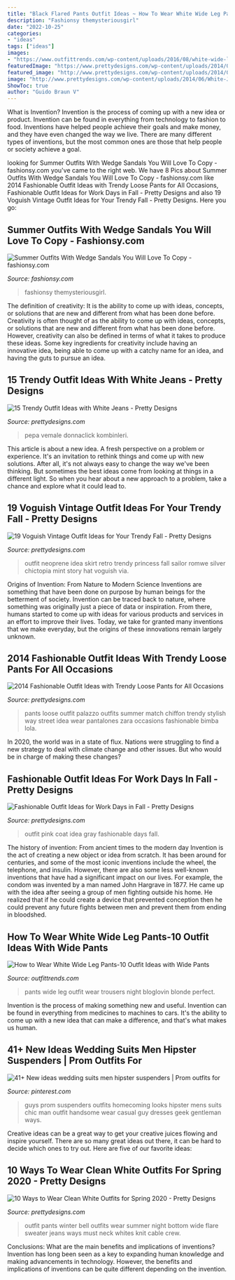 ```yaml
---
title: "Black Flared Pants Outfit Ideas ~ How To Wear White Wide Leg Pants-10 Outfit Ideas With Wide Pants"
description: "Fashionsy themysteriousgirl"
date: "2022-10-25"
categories:
- "ideas"
tags: ["ideas"]
images:
- "https://www.outfittrends.com/wp-content/uploads/2016/08/white-wide-leg-pants-with-black-top.jpg"
featuredImage: "https://www.prettydesigns.com/wp-content/uploads/2014/07/Pink-Outfit-Idea-with-Gray-Coat.jpg"
featured_image: "http://www.prettydesigns.com/wp-content/uploads/2014/05/Chiffon-Loose-Pants-Outfit-Idea-for-Summer.jpg"
image: "http://www.prettydesigns.com/wp-content/uploads/2014/06/White-Jeans-Outfit-Idea-with-Plaid-Blouse.jpg"
ShowToc: true
author: "Guido Braun V"
---
```



What is Invention?
Invention is the process of coming up with a new idea or product. Invention can be found in everything from technology to fashion to food. Inventions have helped people achieve their goals and make money, and they have even changed the way we live. There are many different types of inventions, but the most common ones are those that help people or society achieve a goal.

	

		
looking for Summer Outfits With Wedge Sandals You Will Love To Copy - fashionsy.com you've came to the right web. We have 8 Pics about Summer Outfits With Wedge Sandals You Will Love To Copy - fashionsy.com like 2014 Fashionable Outfit Ideas with Trendy Loose Pants for All Occasions, Fashionable Outfit Ideas for Work Days in Fall - Pretty Designs and also 19 Voguish Vintage Outfit Ideas for Your Trendy Fall - Pretty Designs. Here you go:
		
    
## Summer Outfits With Wedge Sandals You Will Love To Copy - Fashionsy.com

<img loading=lazy src="https://fashionsy.com/wp-content/uploads/2016/06/blue-dress-1.jpg" onerror="this.onerror=null;this.src='https://tse3.mm.bing.net/th?id=OIP.pEaXBJ13kz0KkcdIlQNJ1gHaLH&amp;pid=15.1';" alt="Summer Outfits With Wedge Sandals You Will Love To Copy - fashionsy.com">

_Source: fashionsy.com_

>fashionsy themysteriousgirl. 

	

The definition of creativity: It is the ability to come up with ideas, concepts, or solutions that are new and different from what has been done before.
Creativity is often thought of as the ability to come up with ideas, concepts, or solutions that are new and different from what has been done before. However, creativity can also be defined in terms of what it takes to produce these ideas. Some key ingredients for creativity include having an innovative idea, being able to come up with a catchy name for an idea, and having the guts to pursue an idea.

    
## 15 Trendy Outfit Ideas With White Jeans - Pretty Designs

<img loading=lazy src="http://www.prettydesigns.com/wp-content/uploads/2014/06/White-Jeans-Outfit-Idea-with-Plaid-Blouse.jpg" onerror="this.onerror=null;this.src='https://tse1.mm.bing.net/th?id=OIP.b_5ACRFrs47ahJ_A3HeFdgHaLG&amp;pid=15.1';" alt="15 Trendy Outfit Ideas with White Jeans - Pretty Designs">

_Source: prettydesigns.com_

>pepa vemale donnaclick kombinleri. 

	

This article is about a new idea. A fresh perspective on a problem or experience. It's an invitation to rethink things and come up with new solutions. After all, it's not always easy to change the way we've been thinking. But sometimes the best ideas come from looking at things in a different light. So when you hear about a new approach to a problem, take a chance and explore what it could lead to.

    
## 19 Voguish Vintage Outfit Ideas For Your Trendy Fall - Pretty Designs

<img loading=lazy src="https://www.prettydesigns.com/wp-content/uploads/2014/09/Vintage-Outfit-Idea-for-Women.jpg" onerror="this.onerror=null;this.src='https://tse1.mm.bing.net/th?id=OIP.NsIKzqKLQnGmeXRaqmXOQwHaK5&amp;pid=15.1';" alt="19 Voguish Vintage Outfit Ideas for Your Trendy Fall - Pretty Designs">

_Source: prettydesigns.com_

>outfit neoprene idea skirt retro trendy princess fall sailor romwe silver chictopia mint story hat voguish via. 

	

Origins of Invention: From Nature to Modern Science
Inventions are something that have been done on purpose by human beings for the betterment of society. Invention can be traced back to nature, where something was originally just a piece of data or inspiration. From there, humans started to come up with ideas for various products and services in an effort to improve their lives. Today, we take for granted many inventions that we make everyday, but the origins of these innovations remain largely unknown.

    
## 2014 Fashionable Outfit Ideas With Trendy Loose Pants For All Occasions

<img loading=lazy src="http://www.prettydesigns.com/wp-content/uploads/2014/05/Chiffon-Loose-Pants-Outfit-Idea-for-Summer.jpg" onerror="this.onerror=null;this.src='https://tse4.mm.bing.net/th?id=OIP.Tjm4UucYqwYjtpahez0UqQHaK1&amp;pid=15.1';" alt="2014 Fashionable Outfit Ideas with Trendy Loose Pants for All Occasions">

_Source: prettydesigns.com_

>pants loose outfit palazzo outfits summer match chiffon trendy stylish way street idea wear pantalones zara occasions fashionable bimba lola. 

	

In 2020, the world was in a state of flux. Nations were struggling to find a new strategy to deal with climate change and other issues. But who would be in charge of making these changes?

    
## Fashionable Outfit Ideas For Work Days In Fall - Pretty Designs

<img loading=lazy src="https://www.prettydesigns.com/wp-content/uploads/2014/07/Pink-Outfit-Idea-with-Gray-Coat.jpg" onerror="this.onerror=null;this.src='https://tse3.mm.bing.net/th?id=OIP.HbAJ03w8N2vUvzgcdkTXDQHaK3&amp;pid=15.1';" alt="Fashionable Outfit Ideas for Work Days in Fall - Pretty Designs">

_Source: prettydesigns.com_

>outfit pink coat idea gray fashionable days fall. 

	

The history of invention: From ancient times to the modern day
Invention is the act of creating a new object or idea from scratch. It has been around for centuries, and some of the most iconic inventions include the wheel, the telephone, and insulin. However, there are also some less well-known inventions that have had a significant impact on our lives. For example, the condom was invented by a man named John Hargrave in 1877. He came up with the idea after seeing a group of men fighting outside his home. He realized that if he could create a device that prevented conception then he could prevent any future fights between men and prevent them from ending in bloodshed.

    
## How To Wear White Wide Leg Pants-10 Outfit Ideas With Wide Pants

<img loading=lazy src="https://www.outfittrends.com/wp-content/uploads/2016/08/white-wide-leg-pants-with-black-top.jpg" onerror="this.onerror=null;this.src='https://tse4.mm.bing.net/th?id=OIP.8GR9yrIPgvgkCOSWeEycdgHaLH&amp;pid=15.1';" alt="How to Wear White Wide Leg Pants-10 Outfit Ideas with Wide Pants">

_Source: outfittrends.com_

>pants wide leg outfit wear trousers night bloglovin blonde perfect. 

	

Invention is the process of making something new and useful. Invention can be found in everything from medicines to machines to cars. It's the ability to come up with a new idea that can make a difference, and that's what makes us human.

    
## 41+ New Ideas Wedding Suits Men Hipster Suspenders | Prom Outfits For

<img loading=lazy src="https://i.pinimg.com/736x/bd/dc/c8/bddcc89432eec1155a40916dcc9d5ffc.jpg" onerror="this.onerror=null;this.src='https://tse2.mm.bing.net/th?id=OIP.QboVEUL3M6UMfzM0C50HDQAAAA&amp;pid=15.1';" alt="41+ New ideas wedding suits men hipster suspenders | Prom outfits for">

_Source: pinterest.com_

>guys prom suspenders outfits homecoming looks hipster mens suits chic man outfit handsome wear casual guy dresses geek gentleman ways. 

	

Creative ideas can be a great way to get your creative juices flowing and inspire yourself. There are so many great ideas out there, it can be hard to decide which ones to try out. Here are five of our favorite ideas: 

    
## 10 Ways To Wear Clean White Outfits For Spring 2020 - Pretty Designs

<img loading=lazy src="http://www.prettydesigns.com/wp-content/uploads/2014/01/White-Outfit-crew-neck-white-sweater-with-white-pants.jpg" onerror="this.onerror=null;this.src='https://tse2.mm.bing.net/th?id=OIP.v52ZsuvITwNrb6l-NHHcdQHaLG&amp;pid=15.1';" alt="10 Ways to Wear Clean White Outfits for Spring 2020 - Pretty Designs">

_Source: prettydesigns.com_

>outfit pants winter bell outfits wear summer night bottom wide flare sweater jeans ways must neck whites knit cable crew. 

	

Conclusions: What are the main benefits and implications of inventions?
Invention has long been seen as a key to expanding human knowledge and making advancements in technology. However, the benefits and implications of inventions can be quite different depending on the invention.

